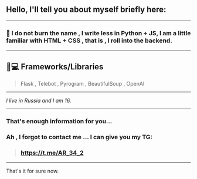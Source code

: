 ## Hello, I'll tell you about myself briefly here:
___
### 🤨 I do not burn the name , I write less in Python + JS, I am a little familiar with HTML + CSS , that is , I roll into the backend.
___
## 👩💻 Frameworks/Libraries
> Flask , Telebot , Pyrogram , BeautifulSoup , OpenAI
___
*I live in Russia and I am 16.*
___
### That's enough information for you...

### Ah , I forgot to contact me ...  I can give you my TG:
> ### https://t.me/AR_34_2
___
That's it for sure now.
